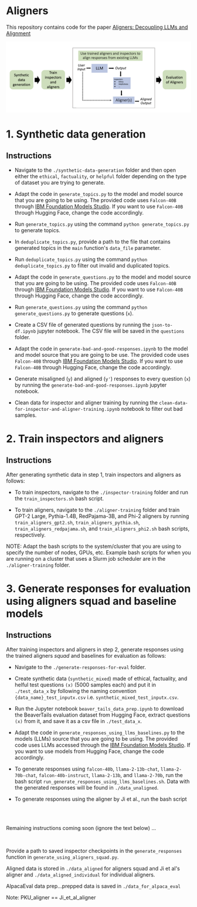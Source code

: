 # Aligners
This repository contains code for the paper [Aligners: Decoupling LLMs and Alignment](https://arxiv.org/pdf/2403.04224)

![title](images/pipeline.png)

# 1. Synthetic data generation
## Instructions

- Navigate to the ```./synthetic-data-generation``` folder and then open either the ```ethical```, ```factuality```, or ```helpful``` folder depending on the type of dataset you are trying to generate.

- Adapt the code in ```generate_topics.py``` to the model and model source that you are going to be using. The provided code uses ```Falcon-40B``` through [IBM Foundation Models Studio](https://ibm.github.io/ibm-generative-ai/v3.0.0/getting_started.html). If you want to use ```Falcon-40B``` through Hugging Face, change the code accordingly.
  
- Run ```generate_topics.py``` using the command ```python generate_topics.py``` to generate topics.
  
- In ```deduplicate_topics.py```, provide a path to the file that contains generated topics in the ```main``` function's ```data_file``` parameter.
  
- Run ```deduplicate_topics.py``` using the command ```python deduplicate_topics.py``` to filter out invalid and duplicated topics.

- Adapt the code in ```generate_questions.py``` to the model and model source that you are going to be using. The provided code uses ```Falcon-40B``` through [IBM Foundation Models Studio](https://ibm.github.io/ibm-generative-ai/v3.0.0/getting_started.html). If you want to use ```Falcon-40B``` through Hugging Face, change the code accordingly.
  
- Run ```generate_questions.py``` using the command ```python generate_questions.py``` to generate questions (```x```).

- Create a CSV file of generated questions by running the ```json-to-df.ipynb``` jupyter notebook. The CSV file will be saved in the ```questions``` folder.

- Adapt the code in ```generate-bad-and-good-responses.ipynb``` to the model and model source that you are going to be use. The provided code uses ```Falcon-40B``` through [IBM Foundation Models Studio](https://ibm.github.io/ibm-generative-ai/v3.0.0/getting_started.html). If you want to use ```Falcon-40B``` through Hugging Face, change the code accordingly.

- Generate misaligned (```y```) and aligned (```y'```) responses to every question (```x```) by running the ```generate-bad-and-good-responses.ipynb``` jupyter notebook.

- Clean data for inspector and aligner training by running the ```clean-data-for-inspector-and-aligner-training.ipynb``` notebook to filter out bad samples.


# 2. Train inspectors and aligners
## Instructions

After generating synthetic data in step 1, train inspectors and aligners as follows:

- To train inspectors, navigate to the ```./inspector-training``` folder and run the ```train_inspectors.sh``` bash script.
  
- To train aligners, navigate to the ```./aligner-training``` folder and train GPT-2 Large, Pythia-1.4B, RedPajama-3B, and Phi-2 aligners by running ```train_aligners_gpt2.sh```, ```train_aligners_pythia.sh```, ```train_aligners_redpajama.sh```, and ```train_aligners_phi2.sh``` bash scripts, respectively.

NOTE: Adapt the bash scripts to the system/cluster that you are using to specify the number of nodes, GPUs, etc. Example bash scripts for when you are running on a cluster that uses a Slurm job scheduler are in the ```./aligner-training``` folder.


# 3. Generate responses for evaluation using aligners squad and baseline models
## Instructions

After training inspectors and aligners in step 2, generate responses using the trained aligners *squad* and baselines for evaluation as follows:

- Navigate to the ```./generate-responses-for-eval``` folder.

- Create synthetic data (```synthetic_mixed```) made of ethical, factuality, and helful test questions ```(x)``` (5000 samples each) and put it in ```./test_data_x``` by following the naming convention ```{data_name}_test_inputx.csv``` i.e. ```synthetic_mixed_test_inputx.csv```.

- Run the Jupyter notebook ```beaver_tails_data_prep.ipynb``` to download the BeaverTails evaluation dataset from Hugging Face, extract questions ```(x)``` from it, and save it as a csv file in ```./test_data_x```.

- Adapt the code in ```generate_responses_using_llms_baselines.py``` to the models (LLMs) source that you are going to be using. The provided code uses LLMs accessed through the [IBM Foundation Models Studio](https://ibm.github.io/ibm-generative-ai/v3.0.0/getting_started.html). If you want to use models from Hugging Face, change the code accordingly.

- To generate responses using ```falcon-40b```, ```llama-2-13b-chat```, ```llama-2-70b-chat```, ```falcon-40b-instruct```, ```llama-2-13b```, and ```llama-2-70b```, run the bash script ```run_generate_responses_using_llms_baselines.sh```. Data with the generated responses will be found in ```./data_unaligned```.

- To generate responses using the aligner by Ji et al., run the bash script 

<br><br>

Remaining instructions coming soon (ignore the text below) ...

<br>

Provide a path to saved inspector checkpoints in the ```generate_responses``` function in ```generate_using_aligners_squad.py```. <br>

Aligned data is stored in ```./data_aligned``` for aligners squad and Ji et al's aligner and ```./data_aligned_individual``` for individual aligners.<br>


AlpacaEval data prep...prepped data is saved in ```./data_for_alpaca_eval```

Note: PKU_aligner == Ji_et_al_aligner


